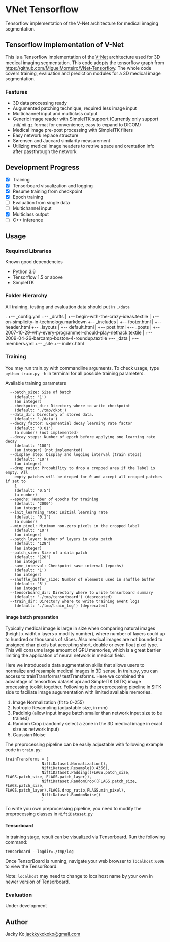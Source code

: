 # VNet Tensorflow
Tensorflow implementation of the V-Net architecture for medical imaging segmentation.

## Tensorflow implementation of V-Net
This is a Tensorflow implementation of the [V-Net](https://arxiv.org/abs/1606.04797) architecture used for 3D medical imaging segmentation. This code adopts the tensorflow graph from https://github.com/MiguelMonteiro/VNet-Tensorflow. The whole code covers training, evaluation and prediction modules for a 3D medical image segmentation.

### Features
- 3D data processing ready
- Augumented patching technique, required less image input
- Multichannel input and multiclass output
- Generic image reader with SimpleITK support (Currently only support .nii/.nii.gz format for convenience, easy to expand to DICOM)
- Medical image pre-post processing with SimpleITK filters
- Easy network replace structure
- Sørensen and Jaccard similarity measurement
- Utilizing medical image headers to retrive space and orentation info after passthrough the network

## Development Progress

- [x] Training
- [x] Tensorboard visualization and logging
- [x] Resume training from checkpoint
- [x] Epoch training
- [ ] Evaluation from single data
- [ ] Multichannel input
- [x] Multiclass output
- [ ] C++ inference

## Usage
### Required Libraries
Known good dependencies
- Python 3.6
- Tensorflow 1.5 or above
- SimpleITK

### Folder Hierarchy
All training, testing and evaluation data should put in `./data`

.
+-- _config.yml
+-- _drafts
|   +-- begin-with-the-crazy-ideas.textile
|   +-- on-simplicity-in-technology.markdown
+-- _includes
|   +-- footer.html
|   +-- header.html
+-- _layouts
|   +-- default.html
|   +-- post.html
+-- _posts
|   +-- 2007-10-29-why-every-programmer-should-play-nethack.textile
|   +-- 2009-04-26-barcamp-boston-4-roundup.textile
+-- _data
|   +-- members.yml
+-- _site
+-- index.html

### Training

You may run train.py with commandline arguments. To check usage, type ```python train.py -h``` in terminal for all possible training parameters.

Available training parameters
```
  --batch_size: Size of batch
    (default: '1')
    (an integer)
  --checkpoint_dir: Directory where to write checkpoint
    (default: './tmp/ckpt')
  --data_dir: Directory of stored data.
    (default: './data')
  --decay_factor: Exponential decay learning rate factor
    (default: '0.01')
    (a number) (not implemented)
  --decay_steps: Number of epoch before applying one learning rate decay
    (default: '100')
    (an integer) (not implemented)
  --display_step: Display and logging interval (train steps)
    (default: '10')
    (an integer)
  --drop_ratio: Probability to drop a cropped area if the label is empty. All
    empty patches will be droped for 0 and accept all cropped patches if set to
    1
    (default: '0.5')
    (a number)
  --epochs: Number of epochs for training
    (default: '2000')
    (an integer)
  --init_learning_rate: Initial learning rate
    (default: '0.1')
    (a number)
  --min_pixel: Minimum non-zero pixels in the cropped label
    (default: '10')
    (an integer)
  --patch_layer: Number of layers in data patch
    (default: '128')
    (an integer)
  --patch_size: Size of a data patch
    (default: '128')
    (an integer)
  --save_interval: Checkpoint save interval (epochs)
    (default: '1')
    (an integer)
  --shuffle_buffer_size: Number of elements used in shuffle buffer
    (default: '5')
    (an integer)
  --tensorboard_dir: Directory where to write tensorboard summary
    (default: './tmp/tensorboard') (deprecated)
  --train_dir: Directory where to write training event logs
    (default: './tmp/train_log') (deprecated)
 ```

#### Image batch preparation
Typically medical image is large in size when comparing natural images (height x widht x layers x modilty number), where number of layers could up to hundred or thousands of slices. Also medical images are not bounded to unsigned char pixels but accepting short, double or even float pixel type. This will consume large amount of GPU memories, which is a great barrier limiting the application of neural network in medical field.

Here we introduced a data augmentation skills that allows users to normalize and resample medical images in 3D sense. In train.py, you can access to trainTransforms/ testTransforms. Here we combined the advantage of tensorflow dataset api and SimpleITK (SITK) image processing toolkit together. Following is the preprocessing pipeline in SITK side to faciliate image augumentation with limited available memories.

1. Image Normalization (fit to 0-255)
2. Isotropic Resampling (adjustable size, in mm)
3. Paddinig (allow input image batch smaller than network input size to be trained)
4. Random Crop (randomly select a zone in the 3D medical image in exact size as network input)
5. Gaussian Noise

The preprocessing pipeline can be easily adjustable with following example code in `train.py`:
```
trainTransforms = [
                NiftiDataset.Normalization(),
                NiftiDataset.Resample(0.4356),
                NiftiDataset.Padding((FLAGS.patch_size, FLAGS.patch_size, FLAGS.patch_layer)),
                NiftiDataset.RandomCrop((FLAGS.patch_size, FLAGS.patch_size, FLAGS.patch_layer),FLAGS.drop_ratio,FLAGS.min_pixel),
                NiftiDataset.RandomNoise()
                ]
```

To write you own preprocessing pipeline, you need to modify the preprocessing classes in `NiftiDataset.py`

#### Tensorboard
In training stage, result can be visualized via Tensorboard. Run the following command:
```
tensorboard --logdir=./tmp/log
```

Once TensorBoard is running, navigate your web browser to ```localhost:6006``` to view the TensorBoard.

Note: ```localhost``` may need to change to localhost name by your own in newer version of Tensorboard.

### Evaluation
Under development

## Author
Jacky Ko jackkykokoko@gmail.com